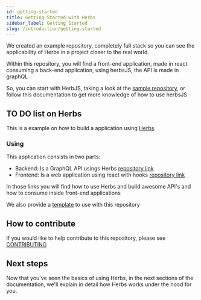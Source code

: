 ```yaml
---
id: getting-started
title: Getting Started with Herbs
sidebar_label: Getting Started
slug: /introduction/getting-started
---
```


We created an example repository, completely full stack so you can see the applicability of Herbs in a project closer to the real world.

Within this repository, you will find a front-end application, made in react consuming a back-end application, using herbsJS, the API is made in graphQL

So, you can start with HerbJS, taking a look at the [sample repository](https://github.com/herbsjs/todolist-on-herbs), or follow this documentation to get more knowledge of how to use herbsJS

## TO DO list on Herbs

This is a example on how to build a application using [Herbs](https://github.com/herbsjs).

### Using

This application consists in two parts:

- Backend: Is a GraphQL API usings Herbs [repository link](https://github.com/herbsjs/todolist-on-herbs/tree/master/backend)
- Frontend: Is a web application using react with hooks [repository link](https://github.com/herbsjs/todolist-on-herbs/tree/master/frontend)

In those links you will find how to use Herbs and build awesome API's and how to consume inside front-end applications

We also provide a [template](https://github.com/herbsjs/todolist-on-herbs/generate) to use with this repository

## How to contribute

If you would like to help contribute to this repository, please see [CONTRIBUTING](https://github.com/herbsjs/todolist-on-herbs/blob/master/.github/CONTRIBUTING.md)

## Next steps

Now that you've seen the basics of using Herbs, in the next sections of the documentation, we'll explain in detail how Herbs works under the hood for you.